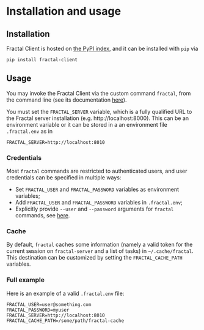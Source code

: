 # Installation and usage

## Installation

Fractal Client is hosted on [the PyPI
index](https://pypi.org/project/fractal-client), and it can be installed with
`pip` via
```
pip install fractal-client
```

## Usage

You may invoke the Fractal Client via the custom command `fractal`, from the
command line (see its documentation [here](/reference/fractal/)).

You must set the `FRACTAL_SERVER` variable, which is a fully qualified URL to
the Fractal server installation (e.g. http://localhost:8000). This can be an
environment variable or it can be stored in a an environment file
`.fractal.env` as in
```
FRACTAL_SERVER=http://localhost:8010
```

### Credentials

Most `fractal` commands are restricted to authenticated users, and user
credentials can be specified in multiple ways:
* Set `FRACTAL_USER` and `FRACTAL_PASSWORD` variables as environment variables;
* Add `FRACTAL_USER` and `FRACTAL_PASSWORD` variables in `.fractal.env`;
* Explicitly provide `--user` and `--password` arguments for `fractal` commands, see [here](/reference/fractal/).

### Cache

By default, `fractal` caches some information (namely a valid token for the
current session on `fractal-server` and a list of tasks) in `~/.cache/fractal`.
This destination can be customized by setting the `FRACTAL_CACHE_PATH`
variables.

### Full example

Here is an example of a valid `.fractal.env` file:
```
FRACTAL_USER=user@something.com
FRACTAL_PASSWORD=myuser
FRACTAL_SERVER=http://localhost:8010
FRACTAL_CACHE_PATH=/some/path/fractal-cache
```
